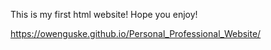 This is my first html website! Hope you enjoy!

https://owenguske.github.io/Personal_Professional_Website/
